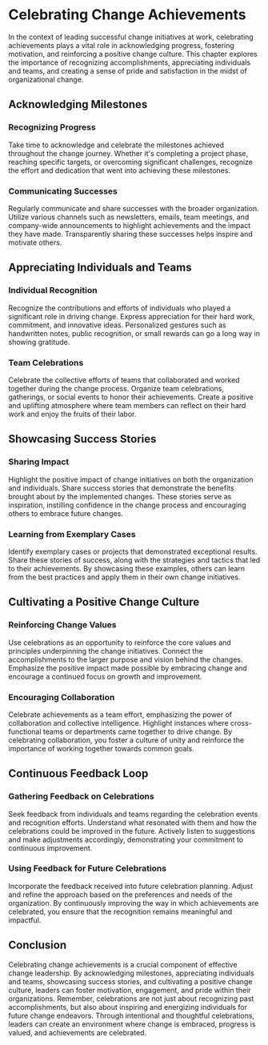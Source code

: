 Celebrating Change Achievements
===========================================

In the context of leading successful change initiatives at work, celebrating achievements plays a vital role in acknowledging progress, fostering motivation, and reinforcing a positive change culture. This chapter explores the importance of recognizing accomplishments, appreciating individuals and teams, and creating a sense of pride and satisfaction in the midst of organizational change.

Acknowledging Milestones
------------------------

### Recognizing Progress

Take time to acknowledge and celebrate the milestones achieved throughout the change journey. Whether it's completing a project phase, reaching specific targets, or overcoming significant challenges, recognize the effort and dedication that went into achieving these milestones.

### Communicating Successes

Regularly communicate and share successes with the broader organization. Utilize various channels such as newsletters, emails, team meetings, and company-wide announcements to highlight achievements and the impact they have made. Transparently sharing these successes helps inspire and motivate others.

Appreciating Individuals and Teams
----------------------------------

### Individual Recognition

Recognize the contributions and efforts of individuals who played a significant role in driving change. Express appreciation for their hard work, commitment, and innovative ideas. Personalized gestures such as handwritten notes, public recognition, or small rewards can go a long way in showing gratitude.

### Team Celebrations

Celebrate the collective efforts of teams that collaborated and worked together during the change process. Organize team celebrations, gatherings, or social events to honor their achievements. Create a positive and uplifting atmosphere where team members can reflect on their hard work and enjoy the fruits of their labor.

Showcasing Success Stories
--------------------------

### Sharing Impact

Highlight the positive impact of change initiatives on both the organization and individuals. Share success stories that demonstrate the benefits brought about by the implemented changes. These stories serve as inspiration, instilling confidence in the change process and encouraging others to embrace future changes.

### Learning from Exemplary Cases

Identify exemplary cases or projects that demonstrated exceptional results. Share these stories of success, along with the strategies and tactics that led to their achievements. By showcasing these examples, others can learn from the best practices and apply them in their own change initiatives.

Cultivating a Positive Change Culture
-------------------------------------

### Reinforcing Change Values

Use celebrations as an opportunity to reinforce the core values and principles underpinning the change initiatives. Connect the accomplishments to the larger purpose and vision behind the changes. Emphasize the positive impact made possible by embracing change and encourage a continued focus on growth and improvement.

### Encouraging Collaboration

Celebrate achievements as a team effort, emphasizing the power of collaboration and collective intelligence. Highlight instances where cross-functional teams or departments came together to drive change. By celebrating collaboration, you foster a culture of unity and reinforce the importance of working together towards common goals.

Continuous Feedback Loop
------------------------

### Gathering Feedback on Celebrations

Seek feedback from individuals and teams regarding the celebration events and recognition efforts. Understand what resonated with them and how the celebrations could be improved in the future. Actively listen to suggestions and make adjustments accordingly, demonstrating your commitment to continuous improvement.

### Using Feedback for Future Celebrations

Incorporate the feedback received into future celebration planning. Adjust and refine the approach based on the preferences and needs of the organization. By continuously improving the way in which achievements are celebrated, you ensure that the recognition remains meaningful and impactful.

Conclusion
----------

Celebrating change achievements is a crucial component of effective change leadership. By acknowledging milestones, appreciating individuals and teams, showcasing success stories, and cultivating a positive change culture, leaders can foster motivation, engagement, and pride within their organizations. Remember, celebrations are not just about recognizing past accomplishments, but also about inspiring and energizing individuals for future change endeavors. Through intentional and thoughtful celebrations, leaders can create an environment where change is embraced, progress is valued, and achievements are celebrated.

